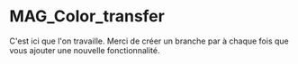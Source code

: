 # MAG_Color_transfer
C'est ici que l'on travaille.
Merci de créer un branche par à chaque fois que vous ajouter une nouvelle fonctionnalité.
